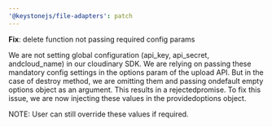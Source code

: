 ```yaml
---
'@keystonejs/file-adapters': patch
---
```


**Fix**: delete function not passing required config params

We are not setting global configuration (api_key, api_secret, andcloud_name) in our cloudinary SDK. 
We are relying on passing these mandatory config settings in the options param of the upload API.
But in the case of destroy method, we are omitting them and passing ondefault empty options object as an argument.
This results in a rejectedpromise. To fix this issue, we are now injecting these values in the providedoptions object. 

NOTE: User can still override these values if required.
